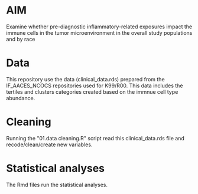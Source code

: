 # AIM
Examine whether pre-diagnostic inflammatory-related exposures impact the immune cells in the tumor microenvironment in the overall study populations and by race

# Data
This repository use the data (clinical_data.rds) prepared from the IF_AACES_NCOCS repositories used for K99/R00. This data includes the tertiles and clusters categories created based on the immnue cell type abundance.

# Cleaning
Running the "01.data cleaning.R" script read this clinical_data.rds file and recode/clean/create new variables.

# Statistical analyses
The Rmd files run the statistical analyses.
